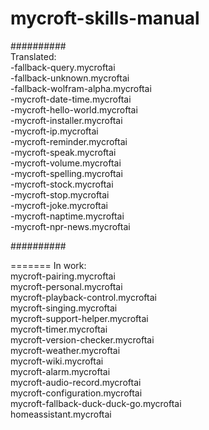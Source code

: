 # mycroft-skills-manual  
##########  
Translated:  
-fallback-query.mycroftai  
-fallback-unknown.mycroftai  
-fallback-wolfram-alpha.mycroftai  
-mycroft-date-time.mycroftai  
-mycroft-hello-world.mycroftai  
-mycroft-installer.mycroftai  
-mycroft-ip.mycroftai  
-mycroft-reminder.mycroftai  
-mycroft-speak.mycroftai  
-mycroft-volume.mycroftai  
-mycroft-spelling.mycroftai  
-mycroft-stock.mycroftai  
-mycroft-stop.mycroftai  
-mycroft-joke.mycroftai  
-mycroft-naptime.mycroftai  
-mycroft-npr-news.mycroftai  

##########  

=======
In work:  
mycroft-pairing.mycroftai  
mycroft-personal.mycroftai  
mycroft-playback-control.mycroftai  
mycroft-singing.mycroftai  
mycroft-support-helper.mycroftai  
mycroft-timer.mycroftai  
mycroft-version-checker.mycroftai   
mycroft-weather.mycroftai  
mycroft-wiki.mycroftai  
mycroft-alarm.mycroftai  
mycroft-audio-record.mycroftai  
mycroft-configuration.mycroftai  
mycroft-fallback-duck-duck-go.mycroftai  
homeassistant.mycroftai  
